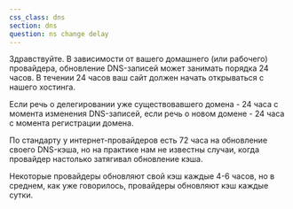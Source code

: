 ```yaml
---
css_class: dns
section: dns
question: ns change delay
---
```

Здравствуйте. В зависимости от вашего домашнего (или рабочего) провайдера, обновление DNS-записей может занимать порядка 24 часов. В течении 24 часов ваш сайт должен начать открываться с нашего хостинга. 

Если речь о делегировании уже существовавшего домена - 24 часа с момента изменения DNS-записей, если речь о новом домене - 24 часа с момента регистрации домена.

По стандарту у интернет-провайдеров есть 72 часа на обновление своего DNS-кэша, но на практике нам не известны случаи, когда провайдер настолько затягивал обновление кэша.

Некоторые провайдеры обновляют свой кэш каждые 4-6 часов, но в среднем, как уже говорилось, провайдеры обновляют кэш каждые сутки.
